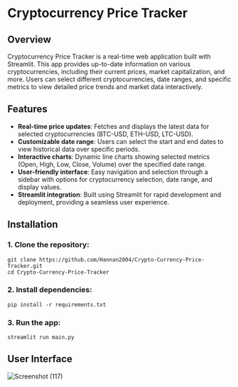 # Cryptocurrency Price Tracker

## Overview
Cryptocurrency Price Tracker is a real-time web application built with Streamlit. This app provides up-to-date information on various cryptocurrencies, including their current prices, market capitalization, and more. Users can select different cryptocurrencies, date ranges, and specific metrics to view detailed price trends and market data interactively.

## Features
- **Real-time price updates**: Fetches and displays the latest data for selected cryptocurrencies (BTC-USD, ETH-USD, LTC-USD).
- **Customizable date range**: Users can select the start and end dates to view historical data over specific periods.
- **Interactive charts**: Dynamic line charts showing selected metrics (Open, High, Low, Close, Volume) over the specified date range.
- **User-friendly interface**: Easy navigation and selection through a sidebar with options for cryptocurrency selection, date range, and display values.
- **Streamlit integration**: Built using Streamlit for rapid development and deployment, providing a seamless user experience.

## Installation
### 1. Clone the repository:
```
git clone https://github.com/Hannan2004/Crypto-Currency-Price-Tracker.git
cd Crypto-Currency-Price-Tracker
```
### 2. Install dependencies:
```
pip install -r requirements.txt
```
### 3. Run the app:
```
streamlit run main.py
```

## User Interface
![Screenshot (117)](https://github.com/Hannan2004/Crypto-Currency-Price-Tracker/assets/142076469/75c7c7d4-00f1-4980-8f2f-7c92f3b8b5dc)
